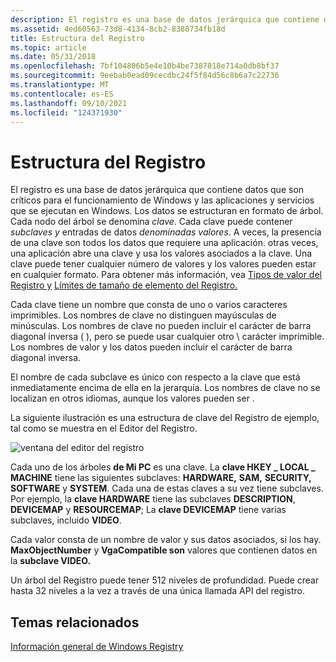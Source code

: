 ```yaml
---
description: El registro es una base de datos jerárquica que contiene datos que son críticos para el funcionamiento de Windows y las aplicaciones y servicios que se ejecutan en Windows.
ms.assetid: 4ed60563-73d8-4134-8cb2-8388734fb18d
title: Estructura del Registro
ms.topic: article
ms.date: 05/31/2018
ms.openlocfilehash: 7bf104806b5e4e10b4be7387018e714a0db8bf37
ms.sourcegitcommit: 9eebab0ead09cecdbc24f5f84d56c8b6a7c22736
ms.translationtype: MT
ms.contentlocale: es-ES
ms.lasthandoff: 09/10/2021
ms.locfileid: "124371930"
---
```

# <a name="structure-of-the-registry"></a>Estructura del Registro

El registro es una base de datos jerárquica que contiene datos que son críticos para el funcionamiento de Windows y las aplicaciones y servicios que se ejecutan en Windows. Los datos se estructuran en formato de árbol. Cada nodo del árbol se denomina *clave*. Cada clave puede contener *subclaves y* entradas de datos *denominadas valores*. A veces, la presencia de una clave son todos los datos que requiere una aplicación. otras veces, una aplicación abre una clave y usa los valores asociados a la clave. Una clave puede tener cualquier número de valores y los valores pueden estar en cualquier formato. Para obtener más información, vea [Tipos de valor del Registro y](registry-value-types.md) [Límites de tamaño de elemento del Registro.](registry-element-size-limits.md)

Cada clave tiene un nombre que consta de uno o varios caracteres imprimibles. Los nombres de clave no distinguen mayúsculas de minúsculas. Los nombres de clave no pueden incluir el carácter de barra diagonal inversa ( ), pero se puede usar cualquier otro \\ carácter imprimible. Los nombres de valor y los datos pueden incluir el carácter de barra diagonal inversa.

El nombre de cada subclave es único con respecto a la clave que está inmediatamente encima de ella en la jerarquía. Los nombres de clave no se localizan en otros idiomas, aunque los valores pueden ser .

La siguiente ilustración es una estructura de clave del Registro de ejemplo, tal como se muestra en el Editor del Registro.

![ventana del editor del registro](images/regtree.png)

Cada uno de los árboles **de Mi PC** es una clave. La **clave HKEY \_ LOCAL \_ MACHINE** tiene las siguientes subclaves: **HARDWARE,** **SAM,** **SECURITY,** **SOFTWARE** y **SYSTEM**. Cada una de estas claves a su vez tiene subclaves. Por ejemplo, la **clave HARDWARE** tiene las subclaves **DESCRIPTION**, **DEVICEMAP** y **RESOURCEMAP**; La **clave DEVICEMAP** tiene varias subclaves, incluido **VIDEO**.

Cada valor consta de un nombre de valor y sus datos asociados, si los hay. **MaxObjectNumber** y **VgaCompatible son** valores que contienen datos en la **subclave VIDEO.**

Un árbol del Registro puede tener 512 niveles de profundidad. Puede crear hasta 32 niveles a la vez a través de una única llamada API del registro.

## <a name="related-topics"></a>Temas relacionados

<dl> <dt>

[Información general de Windows Registry](/previous-versions/windows/it-pro/windows-server-2003/cc781906(v=ws.10))
</dt> </dl>

 

 
